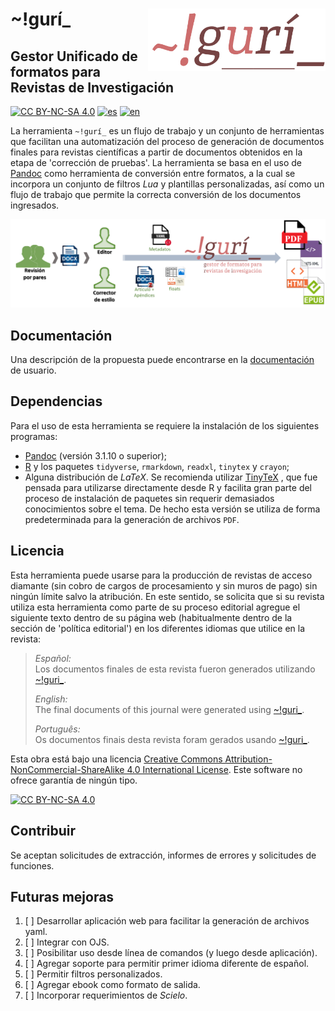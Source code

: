 # \~!gurí\_<a href="https://github.com/estedeahora/guri"><img src="doc/figures/guri_logo.png" align="right" height="100"/></a>

## Gestor Unificado de formatos para Revistas de Investigación

[![CC BY-NC-SA 4.0](https://img.shields.io/badge/License-CC%20BY--NC--SA%204.0-lightgrey.svg)](http://creativecommons.org/licenses/by-nc-sa/4.0/) [![es](https://img.shields.io/badge/lang-es-yellow.svg)](https://github.com/estedeahora/guri/blob/main/README.md) [![en](https://img.shields.io/badge/lang-en-red.svg)](https://github.com/estedeahora/guri/blob/main/README.en.md) <!-- [![pt-br](https://img.shields.io/badge/lang-pt--br-green.svg)](https://github.com/jonatasemidio/multilanguage-readme-pattern/blob/master/README.pt-br.md)-->

La herramienta `~!gurí_` es un flujo de trabajo y un conjunto de herramientas que facilitan una automatización del proceso de generación de documentos finales para revistas científicas a partir de documentos obtenidos en la etapa de 'corrección de pruebas'. La herramienta se basa en el uso de [Pandoc](https://pandoc.org/) como herramienta de conversión entre formatos, a la cual se incorpora un conjunto de filtros *Lua* y plantillas personalizadas, así como un flujo de trabajo que permite la correcta conversión de los documentos ingresados.

![Esquema general](doc/figures/scheme_gral.png)

## Documentación

Una descripción de la propuesta puede encontrarse en la [documentación](estedeahora.github.io/guri) de usuario.

## Dependencias

Para el uso de esta herramienta se requiere la instalación de los siguientes programas:

-   [Pandoc](https://pandoc.org/) (versión 3.1.10 o superior);
-   [R](https://cran.r-project.org/) y los paquetes `tidyverse`, `rmarkdown`, `readxl`, `tinytex` y `crayon`;
-   Alguna distribución de *LaTeX*. Se recomienda utilizar [TinyTeX](https://yihui.org/tinytex/) , que fue pensada para utilizarse directamente desde R y facilita gran parte del proceso de instalación de paquetes sin requerir demasiados conocimientos sobre el tema. De hecho esta versión se utiliza de forma predeterminada para la generación de archivos `PDF`.

## Licencia

Esta herramienta puede usarse para la producción de revistas de acceso diamante (sin cobro de cargos de procesamiento y sin muros de pago) sin ningún límite salvo la atribución. En este sentido, se solicita que si su revista utiliza esta herramienta como parte de su proceso editorial agregue el siguiente texto dentro de su página web (habitualmente dentro de la sección de 'política editorial') en los diferentes idiomas que utilice en la revista:

> *Español:*\
> Los documentos finales de esta revista fueron generados utilizando [\~!guri\_](https://github.com/estedeahora/guri).
>
> *English:*\
> The final documents of this journal were generated using [\~!guri\_](https://github.com/estedeahora/guri).
>
> *Português:*\
> Os documentos finais desta revista foram gerados usando [\~!guri\_](https://github.com/estedeahora/guri).

Esta obra está bajo una licencia [Creative Commons Attribution-NonCommercial-ShareAlike 4.0 International License](http://creativecommons.org/licenses/by-nc-sa/4.0/). Este software no ofrece garantía de ningún tipo.

[![CC BY-NC-SA 4.0](https://licensebuttons.net/l/by-nc-sa/4.0/88x31.png)](http://creativecommons.org/licenses/by-nc-sa/4.0/)

## Contribuir

Se aceptan solicitudes de extracción, informes de errores y solicitudes de funciones.

## Futuras mejoras

1.  [ ] Desarrollar aplicación web para facilitar la generación de archivos yaml.
2.  [ ] Integrar con OJS.
3.  [ ] Posibilitar uso desde línea de comandos (y luego desde aplicación).
4.  [ ] Agregar soporte para permitir primer idioma diferente de español.
5.  [ ] Permitir filtros personalizados.
6.  [ ] Agregar ebook como formato de salida.
7.  [ ] Incorporar requerimientos de *Scielo*.
